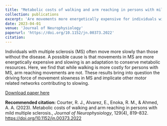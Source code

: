 ```yaml
---
title: "Metabolic costs of walking and arm reaching in persons with mild multiple sclerosis"
collection: publications
excerpt: 'Are movements more energetically expensive for individuals with MS?'
date: 2023-04-01
venue: 'Journal of Neurophysiology'
paperurl: 'https://doi.org/10.1152/jn.00373.2022'
citation: 
---
```


Individuals with multiple sclerosis (MS) often move more slowly than those without the disease. A possible cause is that movements in MS are more energetically expensive and slowing is an adaptation to conserve metabolic resources. Here, we find that while walking is more costly for persons with MS, arm reaching movements are not. These results bring into question the driving force of movement slowness in MS and implicate other motor related networks contributing to slowing.

[Download paper here](https://doi.org/10.1152/jn.00373.2022)

**Recommended citation:** Courter, R. J., Alvarez, E., Enoka, R. M., & Ahmed, A. A. (2023). Metabolic costs of walking and arm reaching in persons with mild multiple sclerosis., <i>Journal of Neurophysiology</i>, 129(4), 819–832. https://doi.org/10.1152/jn.00373.2022
